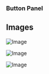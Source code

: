 ### Button Panel




















## Images 

![Image](https://github.com/KLU1220505042/1220505042/blob/main/src/main/resources/image.PNG)

![Image](https://github.com/KLU1220505042/1220505042/blob/src/main/resources/asset/image1.PNG)

![Image](https://github.com/KLU1220505042/1220505042/blob/src/main/resources/asset/buton.gif)
